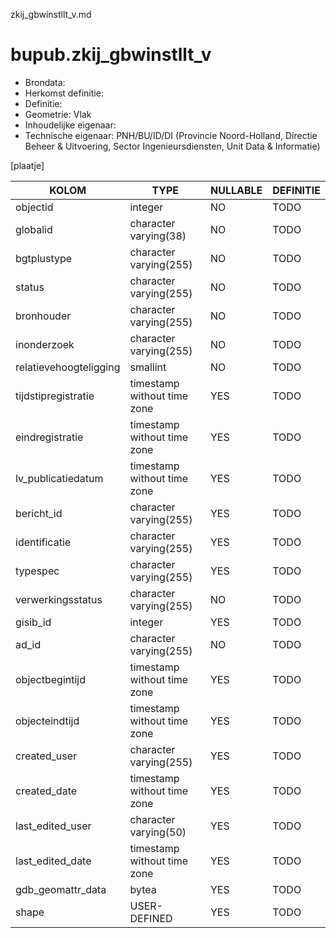 zkij_gbwinstllt_v.md

# bupub.zkij_gbwinstllt_v


* Brondata: 
* Herkomst definitie: 
* Definitie: 
* Geometrie: Vlak
* Inhoudelijke eigenaar: 
* Technische eigenaar: PNH/BU/ID/DI (Provincie Noord-Holland, Directie Beheer & Uitvoering, Sector Ingenieursdiensten, Unit Data & Informatie)

[plaatje]


|KOLOM                            |TYPE                       |NULLABLE|DEFINITIE|
|------                           |----                       |-----   |-----    |
|objectid                         |integer                    |NO      |TODO|
|globalid                         |character varying(38)      |NO      |TODO|
|bgtplustype                      |character varying(255)     |NO      |TODO|
|status                           |character varying(255)     |NO      |TODO|
|bronhouder                       |character varying(255)     |NO      |TODO|
|inonderzoek                      |character varying(255)     |NO      |TODO|
|relatievehoogteligging           |smallint                   |NO      |TODO|
|tijdstipregistratie              |timestamp without time zone|YES     |TODO|
|eindregistratie                  |timestamp without time zone|YES     |TODO|
|lv_publicatiedatum               |timestamp without time zone|YES     |TODO|
|bericht_id                       |character varying(255)     |YES     |TODO|
|identificatie                    |character varying(255)     |YES     |TODO|
|typespec                         |character varying(255)     |YES     |TODO|
|verwerkingsstatus                |character varying(255)     |NO      |TODO|
|gisib_id                         |integer                    |YES     |TODO|
|ad_id                            |character varying(255)     |NO      |TODO|
|objectbegintijd                  |timestamp without time zone|YES     |TODO|
|objecteindtijd                   |timestamp without time zone|YES     |TODO|
|created_user                     |character varying(255)     |YES     |TODO|
|created_date                     |timestamp without time zone|YES     |TODO|
|last_edited_user                 |character varying(50)      |YES     |TODO|
|last_edited_date                 |timestamp without time zone|YES     |TODO|
|gdb_geomattr_data                |bytea                      |YES     |TODO|
|shape                            |USER-DEFINED               |YES     |TODO|
